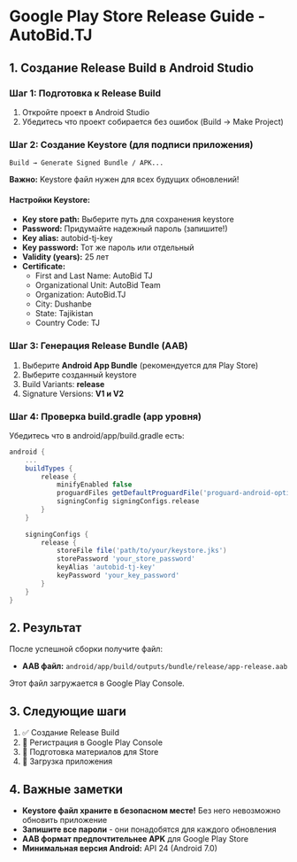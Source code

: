 # Google Play Store Release Guide - AutoBid.TJ

## 1. Создание Release Build в Android Studio

### Шаг 1: Подготовка к Release Build
1. Откройте проект в Android Studio
2. Убедитесь что проект собирается без ошибок (Build → Make Project)

### Шаг 2: Создание Keystore (для подписи приложения)
```
Build → Generate Signed Bundle / APK...
```

**Важно:** Keystore файл нужен для всех будущих обновлений!

#### Настройки Keystore:
- **Key store path:** Выберите путь для сохранения keystore
- **Password:** Придумайте надежный пароль (запишите!)
- **Key alias:** autobid-tj-key
- **Key password:** Тот же пароль или отдельный
- **Validity (years):** 25 лет
- **Certificate:**
  - First and Last Name: AutoBid TJ
  - Organizational Unit: AutoBid Team
  - Organization: AutoBid.TJ
  - City: Dushanbe
  - State: Tajikistan
  - Country Code: TJ

### Шаг 3: Генерация Release Bundle (AAB)
1. Выберите **Android App Bundle** (рекомендуется для Play Store)
2. Выберите созданный keystore
3. Build Variants: **release**
4. Signature Versions: **V1 и V2**

### Шаг 4: Проверка build.gradle (app уровня)
Убедитесь что в android/app/build.gradle есть:

```gradle
android {
    ...
    buildTypes {
        release {
            minifyEnabled false
            proguardFiles getDefaultProguardFile('proguard-android-optimize.txt'), 'proguard-rules.pro'
            signingConfig signingConfigs.release
        }
    }
    
    signingConfigs {
        release {
            storeFile file('path/to/your/keystore.jks')
            storePassword 'your_store_password'
            keyAlias 'autobid-tj-key'
            keyPassword 'your_key_password'
        }
    }
}
```

## 2. Результат
После успешной сборки получите файл:
- **AAB файл:** `android/app/build/outputs/bundle/release/app-release.aab`

Этот файл загружается в Google Play Console.

## 3. Следующие шаги
1. ✅ Создание Release Build
2. 🔄 Регистрация в Google Play Console
3. 🔄 Подготовка материалов для Store
4. 🔄 Загрузка приложения

## 4. Важные заметки
- **Keystore файл храните в безопасном месте!** Без него невозможно обновить приложение
- **Запишите все пароли** - они понадобятся для каждого обновления
- **AAB формат предпочтительнее APK** для Google Play Store
- **Минимальная версия Android:** API 24 (Android 7.0)
